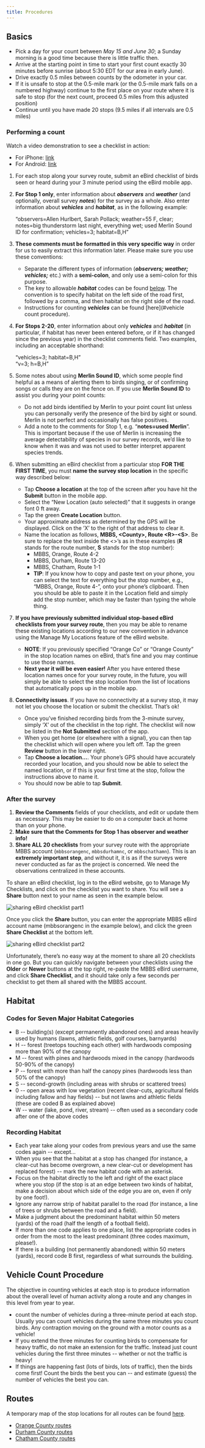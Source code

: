 ```yaml
---
title: Procedures
---
```

## Basics
* Pick a day for your count between *May 15 and June 30*; a Sunday morning is a good time because there is little traffic then.
* Arrive at the starting point in time to start your first count exactly 30 minutes before sunrise (about 5:30 EDT for our area in early June).
* Drive exactly 0.5 miles between counts by the odometer in your car.
* If it is unsafe to stop at the 0.5-mile mark (or the 0.5-mile mark falls on a numbered highway) continue to the first place on your route where it is safe to stop (for the next count, proceed 0.5 miles from this adjusted position)
* Continue until you have made 20 stops (9.5 miles if all intervals are 0.5 miles)

### Performing a count

Watch a video demonstration to see a checklist in action:
* For iPhone: [link](https://www.youtube.com/watch?v=KgemDVmoSYU)
* For Android: [link](https://www.youtube.com/watch?v=D92U3FuaVxg)  
  
  
1) For each stop along your survey route, submit an eBird checklist of birds seen or heard during your 3 minute period using the eBird mobile app.

2) **For Stop 1 only**, enter information about _**observers**_ and _**weather**_ (and optionally, overall survey _**notes**_) for the survey as a whole. Also enter information about _**vehicles**_ and _**habitat**_, as in the following example:

    “observers=Allen Hurlbert, Sarah Pollack; weather=55 F, clear; notes=big thunderstorm last night, everything wet; used Merlin Sound ID for confirmation; vehicles=3; habitat=B,H”

3) **These comments must be formatted in this very specific way** in order for us to easily extract this information later. Please make sure you use these conventions:

    * Separate the different types of information (_**observers; weather; vehicles;**_ etc.) with a **semi-colon**, and only use a semi-colon for this purpose.  
    * The key to allowable _**habitat**_ codes can be found [below](#habitat). The convention is to specify habitat on the left side of the road first, followed by a comma, and then habitat on the right side of the road.  
    * Instructions for counting _**vehicles**_ can be found [here](#vehicle count procedure).

4) **For Stops 2-20**, enter information about only _**vehicles**_ and _**habitat**_ (in particular, if habitat has never been entered before, or if it has changed since the previous year) in the checklist comments field. Two examples, including an acceptable shorthand:

  	“vehicles=3; habitat=B,H”  
	  “v=3; h=B,H”

5) Some notes about using **Merlin Sound ID**, which some people find helpful as a means of alerting them to birds singing, or of confirming songs or calls they are on the fence on. If you use **Merlin Sound ID** to assist you during your point counts:  

    * Do not add birds identified by Merlin to your point count list unless you can personally verify the presence of the bird by sight or sound. Merlin is not perfect and occasionally has false positives.  
    * Add a note to the comments for Stop 1, e.g. “**notes=used Merlin**”. This is important because if the use of Merlin is increasing the average detectability of species in our survey records, we’d like to know when it was and was not used to better interpret apparent species trends.

6) When submitting an eBird checklist from a particular stop **FOR THE FIRST TIME**, you must **name the survey stop location** in the specific way described below:  
    * Tap **Choose a location** at the top of the screen after you have hit the **Submit** button in the mobile app.  
    * Select the “New Location (auto selected)” that it suggests in orange font 0 ft away.
    * Tap the green **Create Location** button.
    * Your approximate address as determined by the GPS will be displayed. Click on the ‘X’ to the right of that address to clear it.  
    * Name the location as follows, **MBBS, \<County>, Route \<R>-\<S>**. Be sure to replace the text inside the <>’s as in these examples (**R** stands for the route number, **S** stands for the stop number):  
        - MBBS, Orange, Route 4-2  
        - MBBS, Durham, Route 13-20  
        - MBBS, Chatham, Route 1-1  
        - **TIP**: If you know how to copy and paste text on your phone, you can select the text for everything but the stop number, e.g., “MBBS, Orange, Route 4-”, onto your phone’s clipboard. Then you should be able to paste it in the Location field and simply add the stop number, which may be faster than typing the whole thing.  
7) **If you have previously submitted individual stop-based eBird checklists from your survey route**, then you may be able to rename these existing locations according to our new convention in advance using the Manage My Locations feature of the eBird website.
    * **NOTE**: If you previously specified “Orange Co” or “Orange County” in the stop location names on eBird, that’s fine and you may continue to use those names.  
    * **Next year it will be even easier!** After you have entered these location names once for your survey route, in the future, you will simply be able to select the stop location from the list of locations that automatically pops up in the mobile app.

8) **Connectivity issues**. If you have no connectivity at a survey stop, it may not let you choose the location or submit the checklist. That’s ok!   
    * Once you’ve finished recording birds from the 3-minute survey, simply ‘X’ out of the checklist in the top right. The checklist will now be listed in the **Not Submitted** section of the app.   
    * When you get home (or elsewhere with a signal), you can then tap the checklist which will open where you left off. Tap the green **Review** button in the lower right.  
    * Tap **Choose a location…**.  Your phone’s GPS should have accurately recorded your location, and you should now be able to select the named location, or if this is your first time at the stop, follow the instructions above to name it.  
    * You should now be able to tap **Submit**.  


### After the survey

1) **Review the Comments** fields of your checklists, and edit or update them as necessary. This may be easier to do on a computer back at home than on your phone.
2) **Make sure that the Comments for Stop 1 has observer and weather info!**
3) **Share ALL 20 checklists** from your survey route with the appropriate MBBS account (`mbbsorangenc`, `mbbsdurhamnc`, or `mbbschathamn`). This is an **extremely important step**, and without it, it is as if the surveys were never conducted as far as the project is concerned. We need the observations centralized in these accounts.

To share an eBird checklist, log in to the eBird website, go to Manage My Checklists, and click on the checklist you want to share. You will see a **Share** button next to your name as seen in the example below.

![sharing eBird checklist part1](./images/sharing_ebird_checklist1.png)

Once you click the **Share** button, you can enter the appropriate MBBS eBird account name (mbbsorangenc in the example below), and click the green **Share Checklist** at the bottom left.

![sharing eBird checklist part2](./images/sharing_ebird_checklist2.png)

Unfortunately, there’s no easy way at the moment to share all 20 checklists in one go. But you can quickly navigate between your checklists using the **Older** or **Newer** buttons at the top right, re-paste the MBBS eBird username, and click **Share Checklist**, and it should take only a few seconds per checklist to get them all shared with the MBBS account.


## Habitat

### Codes for Seven Major Habitat Categories
* B -- building(s) (except permanently abandoned ones) and areas heavily used by humans (lawns, athletic fields, golf courses, barnyards)
* H -- forest (treetops touching each other) with hardwoods composing more than 90% of the canopy
* M -- forest with pines and hardwoods mixed in the canopy (hardwoods 50-90% of the canopy)
* P -- forest with more than half the canopy pines (hardwoods less than 50% of the canopy)
* S -- second-growth (including areas with shrubs or scattered trees)
* 0 -- open areas with low vegetation (recent clear-cuts, agricultural fields including fallow and hay fields) -- but not lawns and athletic fields (these are coded B as explained above)
* W -- water (lake, pond, river, stream) -- often used as a secondary code after one of the above codes
### Recording Habitat
* Each year take along your codes from previous years and use the same codes again -- except...
* When you see that the habitat at a stop has changed (for instance, a clear-cut has become overgrown, a new clear-cut or development has replaced forest) -- mark the new habitat code with an asterisk.
* Focus on the habitat directly to the left and right of the exact place where you stop (if the stop is at an edge between two kinds of habitat, make a decision about which side of the edge you are on, even if only by one foot!).
* Ignore any narrow strip of habitat parallel to the road (for instance, a line of trees or shrubs between the road and a field).
* Make a judgment about the predominant habitat within 50 meters (yards) of the road (half the length of a football field).
* If more than one code applies to one place, list the appropriate codes in order from the most to the least predominant (three codes maximum, please!).
* If there is a building (not permanently abandoned) within 50 meters (yards), record code B first, regardless of what surrounds the building.
## Vehicle Count Procedure
The objective in counting vehicles at each stop is to produce information about the overall level of human activity along a route and any changes in this level from year to year.
* count the number of vehicles during a three-minute period at each stop. Usually you can count vehicles during the same three minutes you count birds. Any contraption moving on the ground with a motor counts as a vehicle!
* If you extend the three minutes for counting birds to compensate for heavy traffic, do not make an extension for the traffic. Instead just count vehicles during the first three minutes -- whether or not the traffic is heavy!
* If things are happening fast (lots of birds, lots of traffic), then the birds come first!   Count the birds the best you can -- and estimate (guess) the number of vehicles the best you can.

## Routes
A temporary map of the stop locations for all routes can be found [here](https://www.google.com/maps/d/u/0/viewer?mid=1NRAImHBzXvdQGpsUzcCPb6tqxUkxMx0&ll=35.94506059913967%2C-79.22743228102328&z=10).
* [Orange County routes](routes/orange-county.html)
* [Durham County routes](routes/durham-county.html)
* [Chatham County routes](routes/chatham-county.html)
